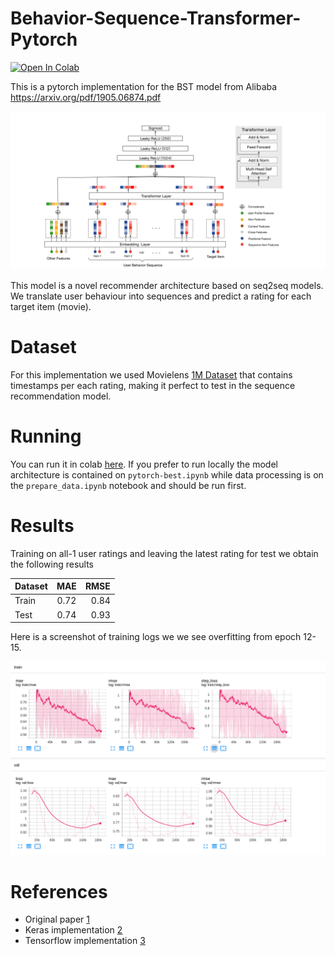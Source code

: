 # Behavior-Sequence-Transformer-Pytorch
[![Open In Colab](https://colab.research.google.com/assets/colab-badge.svg)](https://colab.research.google.com/github/jiwidi/Behavior-Sequence-Transformer-Pytorch/blob/master/colab-bst.ipynb)

This is a pytorch implementation for the BST model from Alibaba https://arxiv.org/pdf/1905.06874.pdf

![](img/bst.png "BST ARCHITECTURE")


This model is a novel recommender architecture based on seq2seq models. We translate user behaviour into sequences and predict a rating for each target item (movie).
# Dataset
For this implementation we used Movielens [1M Dataset](https://movielens.org/) that contains timestamps per each rating, making it perfect to test in the sequence recommendation model.


# Running

You can run it in colab [here](https://colab.research.google.com/github/jiwidi/Behavior-Sequence-Transformer-Pytorch/blob/master/colab-bst.ipynb). If you prefer to run locally the model architecture is contained on `pytorch-best.ipynb` while data processing is on the `prepare_data.ipynb` notebook and should be run first.

# Results
Training on all-1 user ratings and leaving the latest rating for test we obtain the following results

| Dataset |  MAE  | RMSE |
| :------ | :---: | ---: |
| Train   | 0.72  | 0.84 |
| Test    | 0.74  | 0.93 |

Here is a screenshot of training logs we we see overfitting from epoch 12-15.

![](img/logs.png)

# References

* Original paper [1](https://arxiv.org/pdf/1905.06874.pdf)
* Keras implementation [2](https://keras.io/examples/structured_data/movielens_recommendations_transformers/)
* Tensorflow implementation [3](https://github.com/shenweichen/DeepCTR/blob/master/deepctr/models/bst.py)
